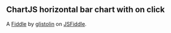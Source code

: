 ChartJS horizontal bar chart with on click
------------------------------------------


A [Fiddle](http://jsfiddle.net/glistolin/4otuze53/) by [glistolin](http://jsfiddle.net/user/glistolin) on [JSFiddle](http://jsfiddle.net).

